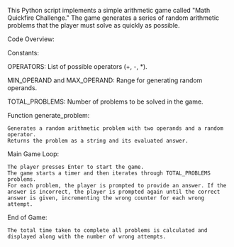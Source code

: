 This Python script implements a simple arithmetic game called "Math Quickfire Challenge." The game generates a series of random arithmetic problems that the player must solve as quickly as possible.

Code Overview:

Constants:

OPERATORS: List of possible operators (+, -, *).

MIN_OPERAND and MAX_OPERAND: Range for generating random operands.

TOTAL_PROBLEMS: Number of problems to be solved in the game.

Function generate_problem:

    Generates a random arithmetic problem with two operands and a random operator.
    Returns the problem as a string and its evaluated answer.

Main Game Loop:

    The player presses Enter to start the game.
    The game starts a timer and then iterates through TOTAL_PROBLEMS problems.
    For each problem, the player is prompted to provide an answer. If the answer is incorrect, the player is prompted again until the correct answer is given, incrementing the wrong counter for each wrong attempt.

End of Game:

    The total time taken to complete all problems is calculated and displayed along with the number of wrong attempts.
